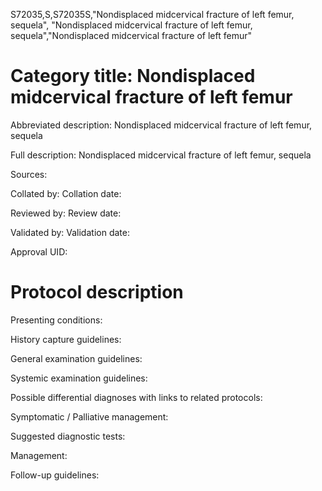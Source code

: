S72035,S,S72035S,"Nondisplaced midcervical fracture of left femur, sequela", "Nondisplaced midcervical fracture of left femur, sequela","Nondisplaced midcervical fracture of left femur"
# Category title: Nondisplaced midcervical fracture of left femur

Abbreviated description: Nondisplaced midcervical fracture of left femur, sequela

Full description: Nondisplaced midcervical fracture of left femur, sequela

Sources:

Collated by:
Collation date:

Reviewed by:
Review date:

Validated by:
Validation date:

Approval UID:

# Protocol description

Presenting conditions:

History capture guidelines:

General examination guidelines:

Systemic examination guidelines:

Possible differential diagnoses with links to related protocols:

Symptomatic / Palliative management:

Suggested diagnostic tests:

Management:

Follow-up guidelines:
